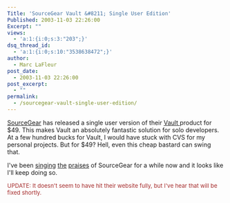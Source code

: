 ```yaml
---
Title: 'SourceGear Vault &#8211; Single User Edition'
Published: 2003-11-03 22:26:00
Excerpt: ""
views:
  - 'a:1:{i:0;s:3:"203";}'
dsq_thread_id:
  - 'a:1:{i:0;s:10:"3538638472";}'
author:
  - Marc LaFleur
post_date:
  - 2003-11-03 22:26:00
post_excerpt:
  - ""
permalink:
  - /sourcegear-vault-single-user-edition/
---
```

<p><a href="http://www.sourcegear.com">SourceGear</a> has released a single user version of their <a href="http://www.sourcegear.com/vault">Vault </a>product for $49. This makes Vault an absolutely fantastic solution for solo developers. At a few hundred bucks for Vault, I would have stuck with CVS for my personal projects. But for $49? Hell, even this cheap bastard can swing that.</p>
<p>I've been <a href="http://weblogs.asp.net/mlafleur/posts/34405.aspx">singing</a> <a href="http://weblogs.asp.net/mlafleur/posts/9665.aspx">the</a> <a href="http://weblogs.asp.net/mlafleur/posts/9992.aspx">praises</a> of SourceGear for a while now and it looks like I'll keep doing so. </p>
<p><font color=#a52a2a size=2>UPDATE: It doesn't seem to have hit their website fully, but I've hear that will be fixed shortly.</font></p>